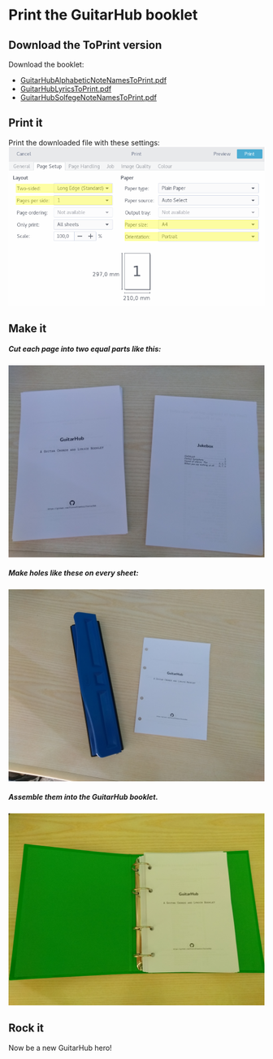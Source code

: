 # Print the GuitarHub booklet
## Download the ToPrint version
Download the booklet:
* [GuitarHubAlphabeticNoteNamesToPrint.pdf](https://github.com/PietroPrandini/GuitarHub/blob/master/ToPrint/GuitarHubAlphabeticNoteNamesToPrint.pdf)
* [GuitarHubLyricsToPrint.pdf](https://github.com/PietroPrandini/GuitarHub/blob/master/ToPrint/GuitarHubLyricsToPrint.pdf)
* [GuitarHubSolfegeNoteNamesToPrint.pdf](https://github.com/PietroPrandini/GuitarHub/blob/master/ToPrint/GuitarHubSolfegeNoteNamesToPrint.pdf)
## Print it
Print the downloaded file with these settings:
![printerSettings](src/img/forReadme/printerSettings.png)
## Make it
##### Cut each page into two equal parts like this:
![divide](src/img/forReadme/divide.jpg)
##### Make holes like these on every sheet:
![holes](src/img/forReadme/holes.jpg)
##### Assemble them into the GuitarHub booklet.
![assemble](src/img/forReadme/assemble.jpg)
## Rock it
Now be a new GuitarHub hero!

